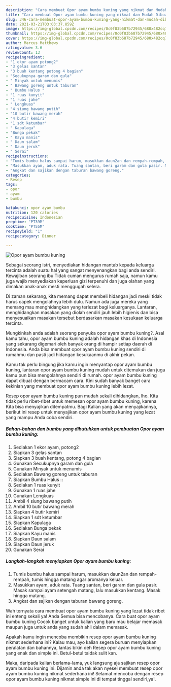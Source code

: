```yaml
---
description: "Cara membuat Opor ayam bumbu kuning yang nikmat dan Mudah Dibuat"
title: "Cara membuat Opor ayam bumbu kuning yang nikmat dan Mudah Dibuat"
slug: 346-cara-membuat-opor-ayam-bumbu-kuning-yang-nikmat-dan-mudah-dibuat
date: 2021-03-21T03:03:37.859Z
image: https://img-global.cpcdn.com/recipes/0c0f83b687b72945/680x482cq70/opor-ayam-bumbu-kuning-foto-resep-utama.jpg
thumbnail: https://img-global.cpcdn.com/recipes/0c0f83b687b72945/680x482cq70/opor-ayam-bumbu-kuning-foto-resep-utama.jpg
cover: https://img-global.cpcdn.com/recipes/0c0f83b687b72945/680x482cq70/opor-ayam-bumbu-kuning-foto-resep-utama.jpg
author: Marcus Matthews
ratingvalue: 3.6
reviewcount: 13
recipeingredient:
- "1 ekor ayam potong2"
- "3 gelas santan"
- "3 buah kentang potong 4 bagian"
- "Secukupnya garam dan gula"
- " Minyak untuk menumis"
- " Bawang goreng untuk taburan"
- " Bumbu Halus "
- "1 ruas kunyit"
- "1 ruas jahe"
- " Lengkuas"
- "4 siung bawang putih"
- "10 butir bawang merah"
- "4 butir kemiri"
- "1 sdt ketumbar"
- " Kapulaga"
- "Bunga pekak"
- " Kayu manis"
- " Daun salam"
- " Daun jeruk"
- " Serai"
recipeinstructions:
- "Tumis bumbu halus sampai harum, masukkan daun2an dan rempah-rempah, tumis hingga matang agar aromanya keluar."
- "Masukkan ayam, aduk rata. Tuang santan, beri garam dan gula pasir. Masak sampai ayam setengah matang, lalu masukkan kentang. Masak hingga matang."
- "Angkat dan sajikan dengan taburan bawang goreng."
categories:
- Resep
tags:
- opor
- ayam
- bumbu

katakunci: opor ayam bumbu 
nutrition: 120 calories
recipecuisine: Indonesian
preptime: "PT39M"
cooktime: "PT55M"
recipeyield: "1"
recipecategory: Dinner

---
```



![Opor ayam bumbu kuning](https://img-global.cpcdn.com/recipes/0c0f83b687b72945/680x482cq70/opor-ayam-bumbu-kuning-foto-resep-utama.jpg)

Sebagai seorang istri, menyediakan hidangan mantab kepada keluarga tercinta adalah suatu hal yang sangat menyenangkan bagi anda sendiri. Kewajiban seorang ibu Tidak cuman mengurus rumah saja, namun kamu juga wajib menyediakan keperluan gizi terpenuhi dan juga olahan yang dimakan anak-anak mesti menggugah selera.

Di zaman  sekarang, kita memang dapat membeli hidangan jadi meski tidak harus capek mengolahnya lebih dulu. Namun ada juga mereka yang memang mau menghidangkan yang terlezat bagi keluarganya. Lantaran, menghidangkan masakan yang diolah sendiri jauh lebih higienis dan bisa menyesuaikan masakan tersebut berdasarkan masakan kesukaan keluarga tercinta. 



Mungkinkah anda adalah seorang penyuka opor ayam bumbu kuning?. Asal kamu tahu, opor ayam bumbu kuning adalah hidangan khas di Indonesia yang sekarang digemari oleh banyak orang di hampir setiap daerah di Indonesia. Anda bisa membuat opor ayam bumbu kuning sendiri di rumahmu dan pasti jadi hidangan kesukaanmu di akhir pekan.

Kamu tak perlu bingung jika kamu ingin menyantap opor ayam bumbu kuning, lantaran opor ayam bumbu kuning mudah untuk ditemukan dan juga kamu pun bisa mengolahnya sendiri di rumah. opor ayam bumbu kuning dapat dibuat dengan bermacam cara. Kini sudah banyak banget cara kekinian yang membuat opor ayam bumbu kuning lebih lezat.

Resep opor ayam bumbu kuning pun mudah sekali dihidangkan, lho. Kita tidak perlu ribet-ribet untuk memesan opor ayam bumbu kuning, karena Kita bisa menyajikan ditempatmu. Bagi Kalian yang akan menyajikannya, berikut ini resep untuk menyajikan opor ayam bumbu kuning yang lezat yang mampu Anda coba sendiri.

<!--inarticleads1-->

##### Bahan-bahan dan bumbu yang dibutuhkan untuk pembuatan Opor ayam bumbu kuning:

1. Sediakan 1 ekor ayam, potong2
1. Siapkan 3 gelas santan
1. Siapkan 3 buah kentang, potong 4 bagian
1. Gunakan Secukupnya garam dan gula
1. Gunakan  Minyak untuk menumis
1. Sediakan  Bawang goreng untuk taburan
1. Siapkan  Bumbu Halus ::
1. Sediakan 1 ruas kunyit
1. Gunakan 1 ruas jahe
1. Gunakan  Lengkuas
1. Ambil 4 siung bawang putih
1. Ambil 10 butir bawang merah
1. Siapkan 4 butir kemiri
1. Siapkan 1 sdt ketumbar
1. Siapkan  Kapulaga
1. Sediakan Bunga pekak
1. Siapkan  Kayu manis
1. Siapkan  Daun salam
1. Siapkan  Daun jeruk
1. Gunakan  Serai




<!--inarticleads2-->

##### Langkah-langkah menyiapkan Opor ayam bumbu kuning:

1. Tumis bumbu halus sampai harum, masukkan daun2an dan rempah-rempah, tumis hingga matang agar aromanya keluar.
1. Masukkan ayam, aduk rata. Tuang santan, beri garam dan gula pasir. Masak sampai ayam setengah matang, lalu masukkan kentang. Masak hingga matang.
1. Angkat dan sajikan dengan taburan bawang goreng.




Wah ternyata cara membuat opor ayam bumbu kuning yang lezat tidak ribet ini enteng sekali ya! Anda Semua bisa mencobanya. Cara buat opor ayam bumbu kuning Cocok banget untuk kalian yang baru mau belajar memasak maupun juga untuk anda yang sudah ahli dalam memasak.

Apakah kamu ingin mencoba membikin resep opor ayam bumbu kuning nikmat sederhana ini? Kalau mau, ayo kalian segera buruan menyiapkan peralatan dan bahannya, lantas bikin deh Resep opor ayam bumbu kuning yang enak dan simple ini. Betul-betul taidak sulit kan. 

Maka, daripada kalian berlama-lama, yuk langsung aja sajikan resep opor ayam bumbu kuning ini. Dijamin anda tak akan nyesel membuat resep opor ayam bumbu kuning nikmat sederhana ini! Selamat mencoba dengan resep opor ayam bumbu kuning nikmat simple ini di tempat tinggal sendiri,ya!.

